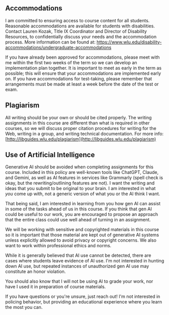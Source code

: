 

## Accommodations

I am committed to ensuring access to course content for all students. Reasonable accommodations are available for students with disabilities. Contact Lauren Kozak, Title IX Coordinator and Director of Disability Resources, to confidentially discuss your needs and the accommodation process. More information can be found at: https://www.wlu.edu/disability-accommodations/undergraduate-accommodations

If you have already been approved for accommodations, please meet with me within the first two weeks of the term so we can develop an implementation plan together. It is important to meet as early in the term as possible; this will ensure that your accommodations are implemented early on. If you have accommodations for test-taking, please remember that arrangements must be made at least a week before the date of the test or exam.


## Plagiarism

All writing should be your own or should be cited properly. The writing assignments in this course are different than what is required in other courses, so we will discuss proper citation procedures for writing for the Web, writing in a group, and writing technical documentation. For more info: [http://libguides.wlu.edu/plagiarism](http://libguides.wlu.edu/plagiarism)

## Use of Artificial Intelligence 

Generative AI should be avoided when completing assignments for this course. Included in this policy are well-known tools like ChatGPT, Claude, and Gemini, as well as AI features in services like Grammarly (spell check is okay, but the rewriting/outlining features are not). I want the writing and ideas that you submit to be original to your brain. I am interested in what *you* come up with, not a generic version of what you or the AI think I want.

That being said, I am interested in learning from you how gen AI can assist in some of the tasks ahead of us in this course. If you think that gen AI could be useful to our work, you are encouraged to propose an approach that the entire class could use well ahead of turning in an assignment. 

We will be working with sensitive and copyrighted materials in this course so it is important that those material are kept out of generative AI systems unless explicitly allowed to avoid privacy or copyright concerns. We also want to work within professional ethics and norms. 

While it is generally believed that AI use cannot be detected, there are cases where students leave evidence of AI use. I'm not interested in hunting down AI use, but repeated instances of unauthorized gen AI use may constitute an honor violation. 

You should also know that I will not be using AI to grade your work, nor have I used it in preparation of course materials. 

If you have questions or you're unsure, just reach out! I'm not interested in policing behavior, but providing an educational experience where you learn the most you can. 

